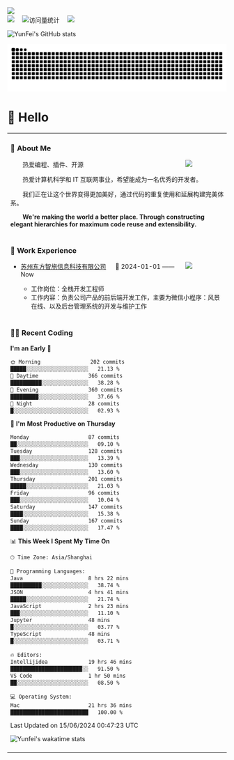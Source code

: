   <!-- dynamic typing effect 动态打字效果 -->
  <div>
    <a href="http://yunfei.plus">
      <img src="https://readme-typing-svg.demolab.com?font=Fira+Code&pause=1000&width=435&lines=console.log(%22Hello%2C%20World%22);祝您今天愉快!&center=true&size=27" />
    </a>
  </div>

  <div>
    <a href="http://yunfei.plus/"><img src="https://img.shields.io/badge/Website-博客-8c36db" /></a>&emsp;
    <!-- visitor -->
    <img src="https://komarev.com/ghpvc/?username=yunfeidog&label=Views&color=orange&style=flat" alt="访问量统计" />&emsp;
    <!-- wakatime -->    
    <a href="https://wakatime.com/@yunfeidog"><img src="https://wakatime.com/badge/user/42d0678c-368b-448b-9a77-5d21c5b55352.svg" /></a>
  </div>

![YunFei's GitHub stats](https://github-readme-stats.vercel.app/api?username=yunfeidog)

![snake](./dist/github-contribution-grid-snake.svg)

#  🙋 Hello

<table>


<tr><td>

### 🤺 About Me

<img align="right" width="88" src="https://cdn.jsdelivr.net/gh/yunfeidog/yunfeidog/assets/images/jobs.png" />

<p>&emsp;&emsp;热爱编程、插件、开源</p>
<p>&emsp;&emsp;热爱计算机科学和 IT 互联网事业，希望能成为一名优秀的开发者。</p>
<p>&emsp;&emsp;我们正在让这个世界变得更加美好，通过代码的重复使用和延展构建完美体系。</p>
<p>&emsp;&emsp;<strong>We're making the world a better place. Through constructing elegant hierarchies for maximum code reuse and extensibility.</strong></p>

</td></tr> 

<tr><td>

### 🏢 Work Experience

<img align="right" width="88" src="https://cdn.jsdelivr.net/gh/yunfeidog/yunfeidog/assets/images/yuanze.png" />

- [苏州东方智旅信息科技有限公司](http://www.leyoobao.com/) &emsp; 📌 2024-01-01 —— Now

    - 工作岗位：全栈开发工程师
    - 工作内容：负责公司产品的前后端开发工作，主要为微信小程序：风景在线、以及后台管理系统的开发与维护工作


</td></tr>

<tr><td>

### 👩‍💻 Recent Coding
<!--START_SECTION:waka-->
**I'm an Early 🐤** 

```text
🌞 Morning                202 commits         █████░░░░░░░░░░░░░░░░░░░░   21.13 % 
🌆 Daytime                366 commits         ██████████░░░░░░░░░░░░░░░   38.28 % 
🌃 Evening                360 commits         █████████░░░░░░░░░░░░░░░░   37.66 % 
🌙 Night                  28 commits          █░░░░░░░░░░░░░░░░░░░░░░░░   02.93 % 
```
📅 **I'm Most Productive on Thursday** 

```text
Monday                   87 commits          ██░░░░░░░░░░░░░░░░░░░░░░░   09.10 % 
Tuesday                  128 commits         ███░░░░░░░░░░░░░░░░░░░░░░   13.39 % 
Wednesday                130 commits         ███░░░░░░░░░░░░░░░░░░░░░░   13.60 % 
Thursday                 201 commits         █████░░░░░░░░░░░░░░░░░░░░   21.03 % 
Friday                   96 commits          ███░░░░░░░░░░░░░░░░░░░░░░   10.04 % 
Saturday                 147 commits         ████░░░░░░░░░░░░░░░░░░░░░   15.38 % 
Sunday                   167 commits         ████░░░░░░░░░░░░░░░░░░░░░   17.47 % 
```


📊 **This Week I Spent My Time On** 

```text
🕑︎ Time Zone: Asia/Shanghai

💬 Programming Languages: 
Java                     8 hrs 22 mins       ██████████░░░░░░░░░░░░░░░   38.74 % 
JSON                     4 hrs 41 mins       █████░░░░░░░░░░░░░░░░░░░░   21.74 % 
JavaScript               2 hrs 23 mins       ███░░░░░░░░░░░░░░░░░░░░░░   11.10 % 
Jupyter                  48 mins             █░░░░░░░░░░░░░░░░░░░░░░░░   03.77 % 
TypeScript               48 mins             █░░░░░░░░░░░░░░░░░░░░░░░░   03.71 % 

🔥 Editors: 
Intellijidea             19 hrs 46 mins      ███████████████████████░░   91.50 % 
VS Code                  1 hr 50 mins        ██░░░░░░░░░░░░░░░░░░░░░░░   08.50 % 

💻 Operating System: 
Mac                      21 hrs 36 mins      █████████████████████████   100.00 % 
```


 Last Updated on 15/06/2024 00:47:23 UTC
<!--END_SECTION:waka-->

![Yunfei's wakatime stats](https://github-readme-stats.vercel.app/api/wakatime?username=yunfeidog)

</td></tr>




<tr><td>


